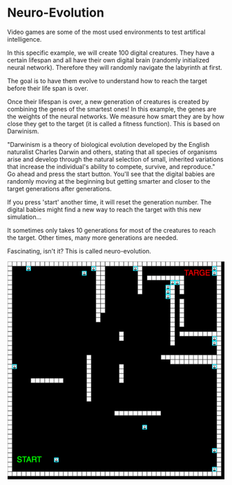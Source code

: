 # Neuro-Evolution

Video games are some of the most used environments to test artifical intelligence.

In this specific example, we will create 100 digital creatures. They have a certain lifespan and all have their own digital brain (randomly initialized neural network). Therefore they will randomly navigate the labyrinth at first.

The goal is to have them evolve to understand how to reach the target before their life span is over.

Once their lifespan is over, a new generation of creatures is created by combining the genes of the smartest ones! In this example, the genes are the weights of the neural networks. We measure how smart they are by how close they get to the target (it is called a fitness function). This is based on Darwinism.

"Darwinism is a theory of biological evolution developed by the English naturalist Charles Darwin and others, stating that all species of organisms arise and develop through the natural selection of small, inherited variations that increase the individual's ability to compete, survive, and reproduce."
Go ahead and press the start button. You'll see that the digital babies are randomly moving at the beginning but getting smarter and closer to the target generations after generations.

If you press 'start' another time, it will reset the generation number. The digital babies might find a new way to reach the target with this new simulation...

It sometimes only takes 10 generations for most of the creatures to reach the target. Other times, many more generations are needed.

Fascinating, isn't it? This is called neuro-evolution.



![](digitalbabies.gif)
